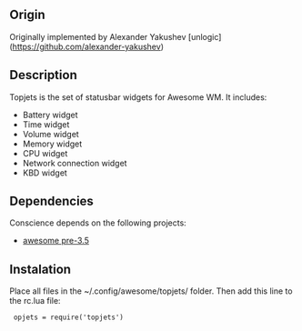 ## Origin ##

Originally implemented by 
Alexander Yakushev [unlogic]
(https://github.com/alexander-yakushev)

## Description ##

Topjets is the set of statusbar widgets for Awesome WM.
It includes:

* Battery widget
* Time widget
* Volume widget
* Memory widget
* CPU widget
* Network connection widget
* KBD widget

## Dependencies ##

Conscience depends on the following projects:

* [awesome pre-3.5](http://git.naquadah.org/awesome.git)

## Instalation ##

Place all files in the ~/.config/awesome/topjets/ folder. Then add
this line to the rc.lua file:

     opjets = require('topjets')


